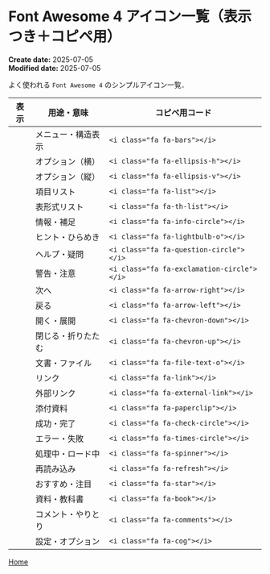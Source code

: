 # Font Awesome 4 アイコン一覧（表示つき＋コピペ用）

**Create date:** 2025-07-05  
**Modified date:** 2025-07-05

よく使われる `Font Awesome 4` のシンプルアイコン一覧．

| 表示 | 用途・意味 | コピペ用コード |
|------|------------|----------------|
| <i class="fa fa-bars"></i> | メニュー・構造表示 | `<i class="fa fa-bars"></i>` |
| <i class="fa fa-ellipsis-h"></i> | オプション（横） | `<i class="fa fa-ellipsis-h"></i>` |
| <i class="fa fa-ellipsis-v"></i> | オプション（縦） | `<i class="fa fa-ellipsis-v"></i>` |
| <i class="fa fa-list"></i> | 項目リスト | `<i class="fa fa-list"></i>` |
| <i class="fa fa-th-list"></i> | 表形式リスト | `<i class="fa fa-th-list"></i>` |
| <i class="fa fa-info-circle"></i> | 情報・補足 | `<i class="fa fa-info-circle"></i>` |
| <i class="fa fa-lightbulb-o"></i> | ヒント・ひらめき | `<i class="fa fa-lightbulb-o"></i>` |
| <i class="fa fa-question-circle"></i> | ヘルプ・疑問 | `<i class="fa fa-question-circle"></i>` |
| <i class="fa fa-exclamation-circle"></i> | 警告・注意 | `<i class="fa fa-exclamation-circle"></i>` |
| <i class="fa fa-arrow-right"></i> | 次へ | `<i class="fa fa-arrow-right"></i>` |
| <i class="fa fa-arrow-left"></i> | 戻る | `<i class="fa fa-arrow-left"></i>` |
| <i class="fa fa-chevron-down"></i> | 開く・展開 | `<i class="fa fa-chevron-down"></i>` |
| <i class="fa fa-chevron-up"></i> | 閉じる・折りたたむ | `<i class="fa fa-chevron-up"></i>` |
| <i class="fa fa-file-text-o"></i> | 文書・ファイル | `<i class="fa fa-file-text-o"></i>` |
| <i class="fa fa-link"></i> | リンク | `<i class="fa fa-link"></i>` |
| <i class="fa fa-external-link"></i> | 外部リンク | `<i class="fa fa-external-link"></i>` |
| <i class="fa fa-paperclip"></i> | 添付資料 | `<i class="fa fa-paperclip"></i>` |
| <i class="fa fa-check-circle"></i> | 成功・完了 | `<i class="fa fa-check-circle"></i>` |
| <i class="fa fa-times-circle"></i> | エラー・失敗 | `<i class="fa fa-times-circle"></i>` |
| <i class="fa fa-spinner"></i> | 処理中・ロード中 | `<i class="fa fa-spinner"></i>` |
| <i class="fa fa-refresh"></i> | 再読み込み | `<i class="fa fa-refresh"></i>` |
| <i class="fa fa-star"></i> | おすすめ・注目 | `<i class="fa fa-star"></i>` |
| <i class="fa fa-book"></i> | 資料・教科書 | `<i class="fa fa-book"></i>` |
| <i class="fa fa-comments"></i> | コメント・やりとり | `<i class="fa fa-comments"></i>` |
| <i class="fa fa-cog"></i> | 設定・オプション | `<i class="fa fa-cog"></i>` |


[<i class="fa fa-arrow-left"></i> Home](./)
